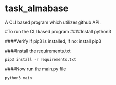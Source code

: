 # task_almabase
A CLI based program which utilizes github API.

#To run the CLI based program
####Install python3 

####Verify if pip3 is installed, if not install pip3

####Install the requirements.txt

```	pip3 install -r requirements.txt ```

####Now run the main.py file
	
```	python3 main ```